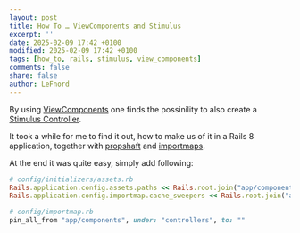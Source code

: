 ```yaml
---
layout: post
title: How To … ViewComponents and Stimulus
excerpt: ''
date: 2025-02-09 17:42 +0100
modified: 2025-02-09 17:42 +0100
tags: [how_to, rails, stimulus, view_components]
comments: false
share: false
author: LeFnord
---
```


By using [ViewComponents](https://viewcomponent.org/guide/generators.html#generate-a-stimulus-controller)
one finds the possinility to also create a [Stimulus Controller](https://stimulus.hotwired.dev/reference/controllers).

It took a while for me to find it out, how to make us of it in a Rails 8 application,
together with [propshaft](https://github.com/rails/propshaft) and [importmaps](https://github.com/rails/importmap-rails).

At the end it was quite easy, simply add following:
```rb
# config/initializers/assets.rb
Rails.application.config.assets.paths << Rails.root.join("app/components")
Rails.application.config.importmap.cache_sweepers << Rails.root.join("app/components")
```
```rb
# config/importmap.rb
pin_all_from "app/components", under: "controllers", to: ""
```